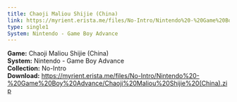 ```yaml
---
title: Chaoji Maliou Shijie (China)
link: https://myrient.erista.me/files/No-Intro/Nintendo%20-%20Game%20Boy%20Advance/Chaoji%20Maliou%20Shijie%20(China).zip
type: single1
System: Nintendo - Game Boy Advance
---
```

<b>Game:</b> Chaoji Maliou Shijie (China)<br>
<b>System:</b> Nintendo - Game Boy Advance<br>
<b>Collection:</b> No-Intro<br>
<b>Download:</b> https://myrient.erista.me/files/No-Intro/Nintendo%20-%20Game%20Boy%20Advance/Chaoji%20Maliou%20Shijie%20(China).zip